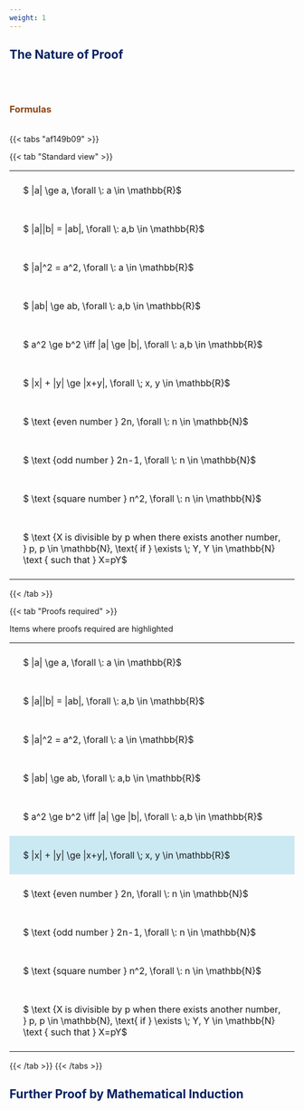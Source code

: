 ```yaml
---
weight: 1
---
```


## <span style="color:RGB(0,32,96"> The Nature of Proof </span> 
<br>


<br>


###  <span style="color:RGB(139,69,19)"> Formulas </span>
<br>
{{< tabs "af149b09" >}}

{{< tab "Standard view" >}}

<style type="text/css">
#T_standard_e403ab17ebb3dfda th.col_heading {
  text-align: left;
  font-size: 1em;
}
#T_standard_e403ab17ebb3dfda td {
  text-align: left;
  font-size: 1em;
  padding: 1.5em;
}
</style>
<table id="T_standard_e403ab17ebb3dfda">
  <thead>
  </thead>
  <tbody>
    <tr>
      <td id="T_standard_e403ab17ebb3dfda_row0_col0" class="data row0 col0" >$ |a| \ge a,  \forall \: a \in \mathbb{R}$</td>
    </tr>
    <tr>
      <td id="T_standard_e403ab17ebb3dfda_row1_col0" class="data row1 col0" >$ |a||b| = |ab|,  \forall \: a,b \in \mathbb{R}$</td>
    </tr>
    <tr>
      <td id="T_standard_e403ab17ebb3dfda_row2_col0" class="data row2 col0" >$ |a|^2 = a^2,  \forall \: a \in \mathbb{R}$</td>
    </tr>
    <tr>
      <td id="T_standard_e403ab17ebb3dfda_row3_col0" class="data row3 col0" >$ |ab| \ge ab,  \forall \: a,b \in \mathbb{R}$</td>
    </tr>
    <tr>
      <td id="T_standard_e403ab17ebb3dfda_row4_col0" class="data row4 col0" >$ a^2 \ge b^2 \iff |a| \ge |b|,  \forall \: a,b \in \mathbb{R}$</td>
    </tr>
    <tr>
      <td id="T_standard_e403ab17ebb3dfda_row5_col0" class="data row5 col0" >$ |x| + |y| \ge |x+y|, \forall \; x, y \in \mathbb{R}$</td>
    </tr>
    <tr>
      <td id="T_standard_e403ab17ebb3dfda_row6_col0" class="data row6 col0" >$ \text {even number } 2n, \forall \: n \in \mathbb{N}$</td>
    </tr>
    <tr>
      <td id="T_standard_e403ab17ebb3dfda_row7_col0" class="data row7 col0" >$ \text {odd number } 2n-1, \forall \: n \in \mathbb{N}$</td>
    </tr>
    <tr>
      <td id="T_standard_e403ab17ebb3dfda_row8_col0" class="data row8 col0" >$ \text {square number } n^2, \forall \: n \in \mathbb{N}$</td>
    </tr>
    <tr>
      <td id="T_standard_e403ab17ebb3dfda_row9_col0" class="data row9 col0" >$ \text {X is divisible by p when there exists another number, } p, p \in \mathbb{N}, \text{ if } \exists \; Y, Y \in \mathbb{N} \text { such that } X=pY$</td>
    </tr>
  </tbody>
</table>
{{< /tab >}}

{{< tab "Proofs required" >}}

Items where proofs required are highlighted 
<br>
<style type="text/css">
#T_proof_required_5d2a9eb2d059c04a th.col_heading {
  text-align: left;
  font-size: 1em;
}
#T_proof_required_5d2a9eb2d059c04a td {
  text-align: left;
  font-size: 1em;
  padding: 1.5em;
}
#T_proof_required_5d2a9eb2d059c04a_row0_col0, #T_proof_required_5d2a9eb2d059c04a_row1_col0, #T_proof_required_5d2a9eb2d059c04a_row2_col0, #T_proof_required_5d2a9eb2d059c04a_row3_col0, #T_proof_required_5d2a9eb2d059c04a_row4_col0, #T_proof_required_5d2a9eb2d059c04a_row6_col0, #T_proof_required_5d2a9eb2d059c04a_row7_col0, #T_proof_required_5d2a9eb2d059c04a_row8_col0, #T_proof_required_5d2a9eb2d059c04a_row9_col0 {
  background-color: rgba(0,0,0,0);
}
#T_proof_required_5d2a9eb2d059c04a_row5_col0 {
  background-color: rgba(0,150,200, 0.2);
}
</style>
<table id="T_proof_required_5d2a9eb2d059c04a">
  <thead>
  </thead>
  <tbody>
    <tr>
      <td id="T_proof_required_5d2a9eb2d059c04a_row0_col0" class="data row0 col0" >$ |a| \ge a,  \forall \: a \in \mathbb{R}$</td>
    </tr>
    <tr>
      <td id="T_proof_required_5d2a9eb2d059c04a_row1_col0" class="data row1 col0" >$ |a||b| = |ab|,  \forall \: a,b \in \mathbb{R}$</td>
    </tr>
    <tr>
      <td id="T_proof_required_5d2a9eb2d059c04a_row2_col0" class="data row2 col0" >$ |a|^2 = a^2,  \forall \: a \in \mathbb{R}$</td>
    </tr>
    <tr>
      <td id="T_proof_required_5d2a9eb2d059c04a_row3_col0" class="data row3 col0" >$ |ab| \ge ab,  \forall \: a,b \in \mathbb{R}$</td>
    </tr>
    <tr>
      <td id="T_proof_required_5d2a9eb2d059c04a_row4_col0" class="data row4 col0" >$ a^2 \ge b^2 \iff |a| \ge |b|,  \forall \: a,b \in \mathbb{R}$</td>
    </tr>
    <tr>
      <td id="T_proof_required_5d2a9eb2d059c04a_row5_col0" class="data row5 col0" >$ |x| + |y| \ge |x+y|, \forall \; x, y \in \mathbb{R}$</td>
    </tr>
    <tr>
      <td id="T_proof_required_5d2a9eb2d059c04a_row6_col0" class="data row6 col0" >$ \text {even number } 2n, \forall \: n \in \mathbb{N}$</td>
    </tr>
    <tr>
      <td id="T_proof_required_5d2a9eb2d059c04a_row7_col0" class="data row7 col0" >$ \text {odd number } 2n-1, \forall \: n \in \mathbb{N}$</td>
    </tr>
    <tr>
      <td id="T_proof_required_5d2a9eb2d059c04a_row8_col0" class="data row8 col0" >$ \text {square number } n^2, \forall \: n \in \mathbb{N}$</td>
    </tr>
    <tr>
      <td id="T_proof_required_5d2a9eb2d059c04a_row9_col0" class="data row9 col0" >$ \text {X is divisible by p when there exists another number, } p, p \in \mathbb{N}, \text{ if } \exists \; Y, Y \in \mathbb{N} \text { such that } X=pY$</td>
    </tr>
  </tbody>
</table>
{{< /tab >}}
{{< /tabs >}}

## <span style="color:RGB(0,32,96"> Further Proof by Mathematical Induction </span> 
<br>
